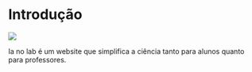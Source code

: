 # Introdução

<img src="../frontend/src/assets/big-logo.png">

Ia no lab é um website que simplifica a ciência tanto para alunos quanto para professores.